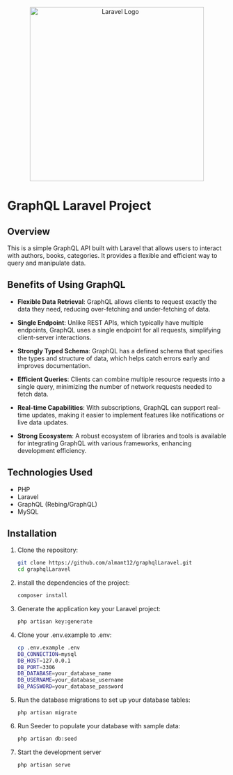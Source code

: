 <p align="center"><a href="https://laravel.com" target="_blank"><img src="https://miro.medium.com/v2/resize:fit:590/0*I6C8hkAaHTaINXav.png" width="400" alt="Laravel Logo"></a></p>



# GraphQL Laravel Project

## Overview

This is a simple GraphQL API built with Laravel that allows users to interact with authors, books, categories. It provides a flexible and efficient way to query and manipulate data.

## Benefits of Using GraphQL

- **Flexible Data Retrieval**: GraphQL allows clients to request exactly the data they need, reducing over-fetching and under-fetching of data.

- **Single Endpoint**: Unlike REST APIs, which typically have multiple endpoints, GraphQL uses a single endpoint for all requests, simplifying client-server interactions.

- **Strongly Typed Schema**: GraphQL has a defined schema that specifies the types and structure of data, which helps catch errors early and improves documentation.

- **Efficient Queries**: Clients can combine multiple resource requests into a single query, minimizing the number of network requests needed to fetch data.

- **Real-time Capabilities**: With subscriptions, GraphQL can support real-time updates, making it easier to implement features like notifications or live data updates.

- **Strong Ecosystem**: A robust ecosystem of libraries and tools is available for integrating GraphQL with various frameworks, enhancing development efficiency.



## Technologies Used

- PHP
- Laravel
- GraphQL (Rebing/GraphQL)
- MySQL

## Installation

1. Clone the repository:

   ```bash
   git clone https://github.com/almant12/graphqlLaravel.git
   cd graphqlLaravel
   ```
2. install the dependencies of the project:
    ```bash
   composer install
   ```
3. Generate the application key your Laravel project:
    ```bash
   php artisan key:generate
   ```
4. Clone your .env.example to .env:
      ```bash
   cp .env.example .env
   DB_CONNECTION=mysql
   DB_HOST=127.0.0.1
   DB_PORT=3306
   DB_DATABASE=your_database_name
   DB_USERNAME=your_database_username
   DB_PASSWORD=your_database_password
   ```
5. Run the database migrations to set up your database tables:
     ```bash
   php artisan migrate
   ```
6. Run Seeder to populate your database with sample data:
    ```bash
   php artisan db:seed
   ```
7. Start the development server
   ```bash
   php artisan serve
   ```
